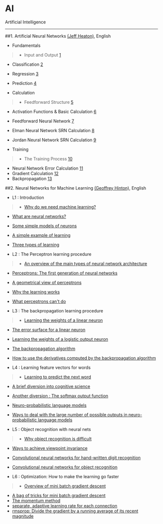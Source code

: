 # AI
Artificial Intelligence
<hr/>

##1. Artificial Neural Networks [(Jeff Heaton)](http://www.heatonresearch.com/), English

* Fundamentals

>* Input and Output [1](https://www.youtube.com/watch?v=PNqc4fkdfIo&list=PLiPvV5TNogxJoK7Y3z6kjc_jgtM3Se-u2&index=1)
* Classification [2](https://www.youtube.com/watch?v=4KaGedHXfTg&index=2&list=PLiPvV5TNogxJoK7Y3z6kjc_jgtM3Se-u2)
* Regression [3](https://www.youtube.com/watch?v=wLQs5Kj17xY&index=3&list=PLiPvV5TNogxJoK7Y3z6kjc_jgtM3Se-u2)
* Prediction [4](https://www.youtube.com/watch?v=52IK5wHSkrA&index=4&list=PLiPvV5TNogxJoK7Y3z6kjc_jgtM3Se-u2)

* Calculation

>* Feedforward Structure [5](https://www.youtube.com/watch?v=ujBiM9stPHU&list=PLiPvV5TNogxJoK7Y3z6kjc_jgtM3Se-u2&index=5)
* Activation Functions & Basic Calculation [6](https://www.youtube.com/watch?v=LW9VnXVIQt4&index=6&list=PLiPvV5TNogxJoK7Y3z6kjc_jgtM3Se-u2)
* Feedforward Neural Network [7](https://www.youtube.com/watch?v=OWhGyPgts5U&index=7&list=PLiPvV5TNogxJoK7Y3z6kjc_jgtM3Se-u2)
* Elman Neural Network SRN Calculation [8](https://www.youtube.com/watch?v=e2sGq_vI41s&list=PLiPvV5TNogxJoK7Y3z6kjc_jgtM3Se-u2&index=8)
* Jordan Neural Network SRN Calculation [9](https://www.youtube.com/watch?v=yXTM_UUuYY0&index=9&list=PLiPvV5TNogxJoK7Y3z6kjc_jgtM3Se-u2)

* Training

>* The Training Process [10](https://www.youtube.com/watch?v=CVJOseIJnww&list=PLiPvV5TNogxJoK7Y3z6kjc_jgtM3Se-u2&index=10)
* Neural Network Error Calculation [11](https://www.youtube.com/watch?v=U4BTzF3Wzt0&list=PLiPvV5TNogxJoK7Y3z6kjc_jgtM3Se-u2&index=11)
* Gradient Calculation [12](https://www.youtube.com/watch?v=p1-FiWjThs8&index=12&list=PLiPvV5TNogxJoK7Y3z6kjc_jgtM3Se-u2)
* Backpropagation [13](https://www.youtube.com/watch?v=IruMm7mPDdM&list=PLiPvV5TNogxJoK7Y3z6kjc_jgtM3Se-u2&index=13)

##2. Neural Networks for Machine Learning [(Geoffrey Hinton)](https://www.youtube.com/playlist?list=PLiPvV5TNogxKKwvKb1RKwkq2hm7ZvpHz0), English

* L1 : Introduction 

>* [Why do we need machine learning?](https://www.youtube.com/watch?v=4w0_mJ_6QoI&index=1&list=PLiPvV5TNogxKKwvKb1RKwkq2hm7ZvpHz0)
* [What are neural networks?](https://www.youtube.com/watch?v=0JrfYvn8zns&list=PLiPvV5TNogxKKwvKb1RKwkq2hm7ZvpHz0&index=2)
* [Some simple models of neurons](https://www.youtube.com/watch?v=z9lE4cowVFw&index=3&list=PLiPvV5TNogxKKwvKb1RKwkq2hm7ZvpHz0)
* [A simple example of learning](https://www.youtube.com/watch?v=iryPlswgRSA&index=4&list=PLiPvV5TNogxKKwvKb1RKwkq2hm7ZvpHz0)
* [Three types of learning](https://www.youtube.com/watch?v=7IUhZ_XOYeU&list=PLiPvV5TNogxKKwvKb1RKwkq2hm7ZvpHz0&index=5)

* L2 : The Perceptron learning procedure

>* [An overview of the main types of neural network architecture](https://www.youtube.com/watch?v=KUV-r3yEri4&index=7&list=PLiPvV5TNogxKKwvKb1RKwkq2hm7ZvpHz0)
* [Perceptrons: The first generation of neural networks](https://www.youtube.com/watch?v=TVJBOQzIKLY&list=PLiPvV5TNogxKKwvKb1RKwkq2hm7ZvpHz0&index=8)
* [A geometrical view of perceptrons](https://www.youtube.com/watch?v=X-H2T9uv8Kg&list=PLiPvV5TNogxKKwvKb1RKwkq2hm7ZvpHz0&index=9)
* [Why the learning works](https://www.youtube.com/watch?v=hsgyh4NaP7U&index=10&list=PLiPvV5TNogxKKwvKb1RKwkq2hm7ZvpHz0)
* [What perceptrons can't do](https://www.youtube.com/watch?v=BNcvqxohlXQ&list=PLiPvV5TNogxKKwvKb1RKwkq2hm7ZvpHz0&index=11)

* L3 : The backpropagation learning procedure

>* [Learning the weights of a linear neuron](https://www.youtube.com/watch?v=-ducAlST5ag&list=PLiPvV5TNogxKKwvKb1RKwkq2hm7ZvpHz0&index=13)
* [The error surface for a linear neuron](https://www.youtube.com/watch?v=g2c0AlazcaU&index=14&list=PLiPvV5TNogxKKwvKb1RKwkq2hm7ZvpHz0)
* [Learning the weights of a logistic output neuron](https://www.youtube.com/watch?v=dSmtyGrCdx4&index=15&list=PLiPvV5TNogxKKwvKb1RKwkq2hm7ZvpHz0)
* [The backpropagation algorithm](https://www.youtube.com/watch?v=XPFZwKSQkfM&index=16&list=PLiPvV5TNogxKKwvKb1RKwkq2hm7ZvpHz0)
* [How to use the derivatives computed by the backpropagation algorithm](https://www.youtube.com/watch?v=AMT9raJ2SUU&index=17&list=PLiPvV5TNogxKKwvKb1RKwkq2hm7ZvpHz0)

* L4 : Learning feature vectors for words

>* [Learning to predict the next word](https://www.youtube.com/watch?v=EHmvRc9_QR8&list=PLiPvV5TNogxKKwvKb1RKwkq2hm7ZvpHz0&index=19)
* [A brief diversion into cognitive science](https://www.youtube.com/watch?v=nudLcXmJ8_w&list=PLiPvV5TNogxKKwvKb1RKwkq2hm7ZvpHz0&index=20)
* [Another diversion : The softmax output function](https://www.youtube.com/watch?v=2-F1L-StqXU&list=PLiPvV5TNogxKKwvKb1RKwkq2hm7ZvpHz0&index=21)
* [Neuro-probabilistic language models](https://www.youtube.com/watch?v=6IzhQvg0tNA&list=PLiPvV5TNogxKKwvKb1RKwkq2hm7ZvpHz0&index=22)
* [Ways to deal with the large number of possible outputs in neuro-probabilistic language models](https://www.youtube.com/watch?v=qzONfNBKUJM&list=PLiPvV5TNogxKKwvKb1RKwkq2hm7ZvpHz0&index=23)

* L5 : Object recognition with neural nets

>* [Why object recognition is difficult](https://www.youtube.com/watch?v=gsmUhuboJd0&index=25&list=PLiPvV5TNogxKKwvKb1RKwkq2hm7ZvpHz0)
* [Ways to achieve viewpoint invariance](https://www.youtube.com/watch?v=6s5Yp7iVHgI&list=PLiPvV5TNogxKKwvKb1RKwkq2hm7ZvpHz0&index=26)
* [Convolutional neural networks for hand-written digit recognition](https://www.youtube.com/watch?v=gtYo1fB2lfE&list=PLiPvV5TNogxKKwvKb1RKwkq2hm7ZvpHz0&index=27)
* [Convolutional neural networks for object recognition](https://www.youtube.com/watch?v=95LF9E8qj-Q&index=28&list=PLiPvV5TNogxKKwvKb1RKwkq2hm7ZvpHz0)

* L6 : Optimization: How to make the learning go faster

>* [Overview of mini batch gradient descent](https://www.youtube.com/watch?v=tCTfb6PAr4w&index=30&list=PLiPvV5TNogxKKwvKb1RKwkq2hm7ZvpHz0)
* [A bag of tricks for mini batch gradient descent](https://www.youtube.com/watch?v=A4fEPcrrjU4&index=31&list=PLiPvV5TNogxKKwvKb1RKwkq2hm7ZvpHz0)
* [The momentum method](https://www.youtube.com/watch?v=N18Km9YIIug&index=32&list=PLiPvV5TNogxKKwvKb1RKwkq2hm7ZvpHz0)
* [ separate, adaptive learning rate for each connection](https://www.youtube.com/watch?v=76lj_cKBvmg&list=PLiPvV5TNogxKKwvKb1RKwkq2hm7ZvpHz0&index=33)
* [rmsprop: Divide the gradient by a running average of its recent magnitude](https://www.youtube.com/watch?v=SJ48OZ_qlrc&index=34&list=PLiPvV5TNogxKKwvKb1RKwkq2hm7ZvpHz0)

